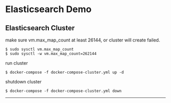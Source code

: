 # Elasticsearch Demo

## Elasticsearch Cluster

make sure vm.max_map_count at least 26144, or cluster will create failed.

```
$ sudo sysctl vm.max_map_count
$ sudo sysctl -w vm.max_map_count=262144
```

run cluster

```
$ docker-compose -f docker-compose-cluster.yml up -d
```

shutdown cluster
```
$ docker-compose -f docker-compose-cluster.yml down
```

---
[Elasticsearch Doc]: https://www.elastic.co/guide/index.html
[docker-compose v3]: https://docs.docker.com/compose/compose-file/